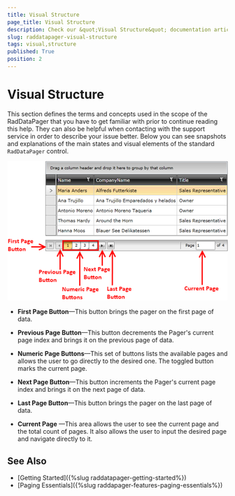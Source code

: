 ```yaml
---
title: Visual Structure
page_title: Visual Structure
description: Check our &quot;Visual Structure&quot; documentation article for the RadDataPager {{ site.framework_name }} control.
slug: raddatapager-visual-structure
tags: visual,structure
published: True
position: 2
---
```


# Visual Structure

This section defines the terms and concepts used in the scope of the RadDataPager that you have to get familiar with prior to continue reading this help. They can also be helpful when contacting with the support service in order to describe your issue better. Below you can see snapshots and explanations of the main states and visual elements of the standard `RadDataPager` control.

![{{ site.framework_name }} RadDataPager Visual Structure](images/RadDataPager_VisualStructure_01.png)

* __First Page Button__&mdash;This button brings the pager on the first page of data.

* __Previous Page Button__&mdash;This button decrements the Pager's current page index and brings it on the previous page of data.

* __Numeric Page Buttons__&mdash;This set of buttons lists the available pages and allows the user to go directly to the desired one. The toggled button marks the current page.

* __Next Page Button__&mdash;This button increments the Pager's current page index and brings it on the next page of data.

* __Last Page Button__&mdash;This button brings the pager on the last page of data.

* __Current Page__ &mdash;This area allows the user to see the current page and the total count of pages. It also allows the user to input the desired page and navigate directly to it.

## See Also 
 * [Getting Started]({%slug raddatapager-getting-started%})
 * [Paging Essentials]({%slug raddapager-features-paging-essentials%})
